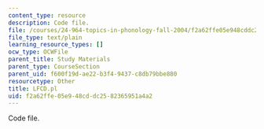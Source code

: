 ```yaml
---
content_type: resource
description: Code file.
file: /courses/24-964-topics-in-phonology-fall-2004/f2a62ffe05e948cddc2582365951a4a2_LFCD.pl
file_type: text/plain
learning_resource_types: []
ocw_type: OCWFile
parent_title: Study Materials
parent_type: CourseSection
parent_uid: f600f19d-ae22-b3f4-9437-c8db79bbe880
resourcetype: Other
title: LFCD.pl
uid: f2a62ffe-05e9-48cd-dc25-82365951a4a2
---
```

Code file.